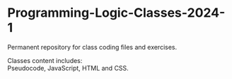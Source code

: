 # Programming-Logic-Classes-2024-1

Permanent repository for class coding files and exercises.<br>

Classes content includes:<br>
Pseudocode, JavaScript, HTML and CSS.<br>
